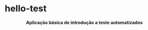 # hello-test

<h4 align="center">   
<h4 align="center"> 
Aplicação básica de introdução a teste automatizados
</h4>
</h4>
